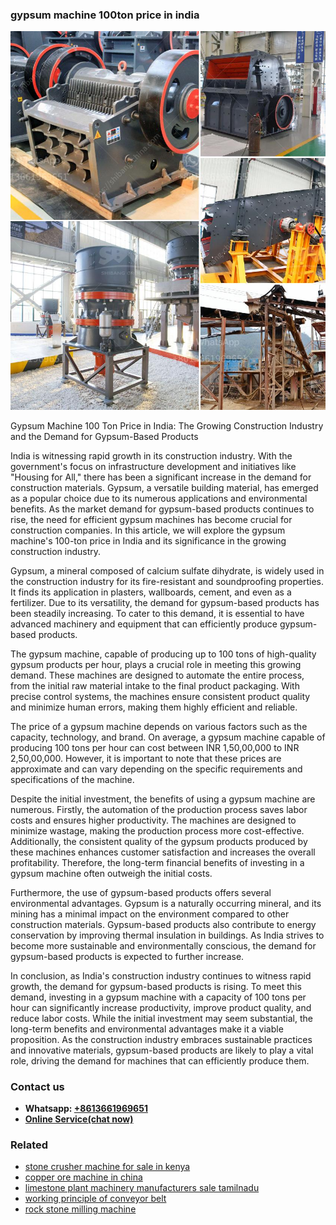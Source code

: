 <h3>gypsum machine 100ton price in india</h3><img src='1708309561.jpg' alt=''><p>Gypsum Machine 100 Ton Price in India: The Growing Construction Industry and the Demand for Gypsum-Based Products</p><p>India is witnessing rapid growth in its construction industry. With the government's focus on infrastructure development and initiatives like "Housing for All," there has been a significant increase in the demand for construction materials. Gypsum, a versatile building material, has emerged as a popular choice due to its numerous applications and environmental benefits. As the market demand for gypsum-based products continues to rise, the need for efficient gypsum machines has become crucial for construction companies. In this article, we will explore the gypsum machine's 100-ton price in India and its significance in the growing construction industry.</p><p>Gypsum, a mineral composed of calcium sulfate dihydrate, is widely used in the construction industry for its fire-resistant and soundproofing properties. It finds its application in plasters, wallboards, cement, and even as a fertilizer. Due to its versatility, the demand for gypsum-based products has been steadily increasing. To cater to this demand, it is essential to have advanced machinery and equipment that can efficiently produce gypsum-based products.</p><p>The gypsum machine, capable of producing up to 100 tons of high-quality gypsum products per hour, plays a crucial role in meeting this growing demand. These machines are designed to automate the entire process, from the initial raw material intake to the final product packaging. With precise control systems, the machines ensure consistent product quality and minimize human errors, making them highly efficient and reliable.</p><p>The price of a gypsum machine depends on various factors such as the capacity, technology, and brand. On average, a gypsum machine capable of producing 100 tons per hour can cost between INR 1,50,00,000 to INR 2,50,00,000. However, it is important to note that these prices are approximate and can vary depending on the specific requirements and specifications of the machine.</p><p>Despite the initial investment, the benefits of using a gypsum machine are numerous. Firstly, the automation of the production process saves labor costs and ensures higher productivity. The machines are designed to minimize wastage, making the production process more cost-effective. Additionally, the consistent quality of the gypsum products produced by these machines enhances customer satisfaction and increases the overall profitability. Therefore, the long-term financial benefits of investing in a gypsum machine often outweigh the initial costs.</p><p>Furthermore, the use of gypsum-based products offers several environmental advantages. Gypsum is a naturally occurring mineral, and its mining has a minimal impact on the environment compared to other construction materials. Gypsum-based products also contribute to energy conservation by improving thermal insulation in buildings. As India strives to become more sustainable and environmentally conscious, the demand for gypsum-based products is expected to further increase.</p><p>In conclusion, as India's construction industry continues to witness rapid growth, the demand for gypsum-based products is rising. To meet this demand, investing in a gypsum machine with a capacity of 100 tons per hour can significantly increase productivity, improve product quality, and reduce labor costs. While the initial investment may seem substantial, the long-term benefits and environmental advantages make it a viable proposition. As the construction industry embraces sustainable practices and innovative materials, gypsum-based products are likely to play a vital role, driving the demand for machines that can efficiently produce them.</p><h3>Contact us</h3><ul><li><strong>Whatsapp:&nbsp;<a href="https://wa.me/8613661969651">+8613661969651</a></strong></li><li><a href="https://swt.shibang-china.com/?git&amp;zhl&amp;gypsum machine 100ton price in india"><strong>Online Service(chat now)</strong></a></li></ul><h3>Related</h3><ul><li><a href='stone crusher machine for sale in kenya.md'>stone crusher machine for sale in kenya</a></li><li><a href='copper ore machine in china.md'>copper ore machine in china</a></li><li><a href='limestone plant machinery manufacturers sale tamilnadu.md'>limestone plant machinery manufacturers sale tamilnadu</a></li><li><a href='working principle of conveyor belt.md'>working principle of conveyor belt</a></li><li><a href='rock stone milling machine.md'>rock stone milling machine</a></li></ul>